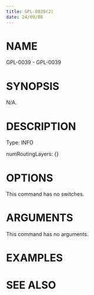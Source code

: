 ```yaml
---
title: GPL-0039(2)
date: 24/09/08
---
```


# NAME

GPL-0039 - GPL-0039

# SYNOPSIS

N/A.

# DESCRIPTION

Type: INFO

numRoutingLayers: {}

# OPTIONS

This command has no switches.

# ARGUMENTS

This command has no arguments.

# EXAMPLES

# SEE ALSO
